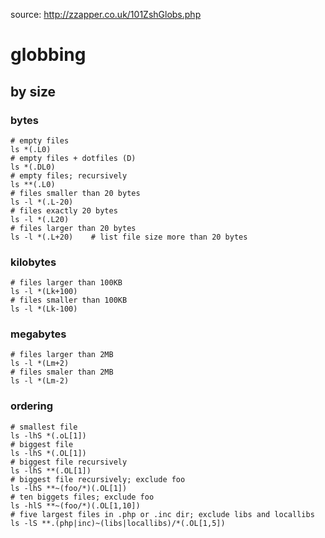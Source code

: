 source: http://zzapper.co.uk/101ZshGlobs.php

# globbing

## by size

### bytes

```shell
# empty files
ls *(.L0)
# empty files + dotfiles (D)
ls *(.DL0)
# empty files; recursively
ls **(.L0)
# files smaller than 20 bytes
ls -l *(.L-20)
# files exactly 20 bytes
ls -l *(.L20)
# files larger than 20 bytes
ls -l *(.L+20)    # list file size more than 20 bytes 
```

### kilobytes

```shell
# files larger than 100KB
ls -l *(Lk+100)
# files smaller than 100KB
ls -l *(Lk-100)
```


### megabytes

```shell
# files larger than 2MB
ls -l *(Lm+2)
# files smaler than 2MB
ls -l *(Lm-2)
```

### ordering

```shell
# smallest file
ls -lhS *(.oL[1])
# biggest file
ls -lhS *(.OL[1])
# biggest file recursively
ls -lhS **(.OL[1])
# biggest file recursively; exclude foo
ls -lhS **~(foo/*)(.OL[1])
# ten biggets files; exclude foo
ls -hlS **~(foo/*)(.OL[1,10])
# five largest files in .php or .inc dir; exclude libs and locallibs
ls -lS **.(php|inc)~(libs|locallibs)/*(.OL[1,5])
```
